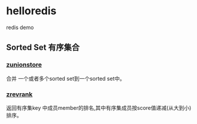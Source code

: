 # helloredis
redis demo


## Sorted Set 有序集合
### [zunionstore](sortedset/zunionstore)

合并 一个或者多个sorted set到一个sorted set中。

### [zrevrank](sortedset/zrevrank) 

返回有序集key 中成员member的排名,其中有序集成员按score值递减(从大到小)排序。



